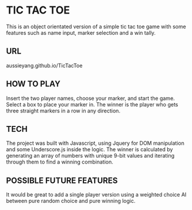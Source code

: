 # TIC TAC TOE #
This is an object orientated version of a simple tic tac toe game with some features such as name input, marker selection and a win tally.

## URL ##
aussieyang.github.io/TicTacToe

## HOW TO PLAY ##
Insert the two player names, choose your marker, and start the game. Select a box to place your marker in. The winner is the player who gets three straight markers in a row in any direction.

## TECH ##
The project was built with Javascript, using Jquery for DOM manipulation and some Underscore.js inside the logic. The winner is calculated by generating an array of numbers with unique 9-bit values and iterating through them to find a winning combination.

## POSSIBLE FUTURE FEATURES ##
It would be great to add a single player version using a weighted choice AI between pure random choice and pure winning logic.
